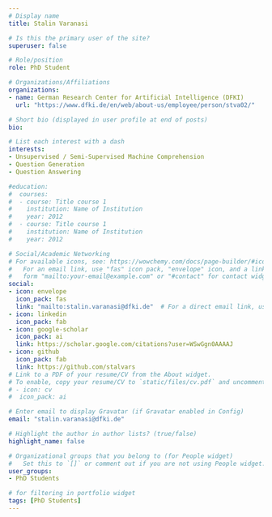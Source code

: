 ```yaml
---
# Display name
title: Stalin Varanasi

# Is this the primary user of the site?
superuser: false

# Role/position
role: PhD Student

# Organizations/Affiliations
organizations:
- name: German Research Center for Artificial Intelligence (DFKI)
  url: "https://www.dfki.de/en/web/about-us/employee/person/stva02/"

# Short bio (displayed in user profile at end of posts)
bio:

# List each interest with a dash
interests:
- Unsupervised / Semi-Supervised Machine Comprehension
- Question Generation
- Question Answering 

#education:
#  courses:
#  - course: Title course 1
#    institution: Name of Institution
#    year: 2012
#  - course: Title course 1
#    institution: Name of Institution
#    year: 2012

# Social/Academic Networking
# For available icons, see: https://wowchemy.com/docs/page-builder/#icons
#   For an email link, use "fas" icon pack, "envelope" icon, and a link in the
#   form "mailto:your-email@example.com" or "#contact" for contact widget.
social:
- icon: envelope
  icon_pack: fas
  link: "mailto:stalin.varanasi@dfki.de"  # For a direct email link, use "mailto:test@example.org".
- icon: linkedin
  icon_pack: fab
- icon: google-scholar
  icon_pack: ai
  link: https://scholar.google.com/citations?user=WSwGgn0AAAAJ
- icon: github
  icon_pack: fab
  link: https://github.com/stalvars
# Link to a PDF of your resume/CV from the About widget.
# To enable, copy your resume/CV to `static/files/cv.pdf` and uncomment the lines below.
# - icon: cv
#  icon_pack: ai

# Enter email to display Gravatar (if Gravatar enabled in Config)
email: "stalin.varanasi@dfki.de"

# Highlight the author in author lists? (true/false)
highlight_name: false

# Organizational groups that you belong to (for People widget)
#   Set this to `[]` or comment out if you are not using People widget.
user_groups:
- PhD Students 

# for filtering in portfolio widget
tags: [PhD Students]
---
```

